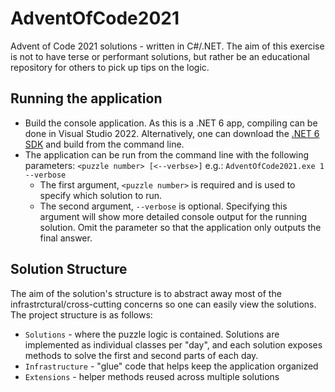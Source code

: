 # AdventOfCode2021
Advent of Code 2021 solutions - written in C#/.NET. The aim of this exercise is not to have terse or performant solutions, but rather be an educational repository for others to pick up tips on the logic. 

## Running the application
* Build the console application. As this is a .NET 6 app, compiling can be done in Visual Studio 2022. Alternatively, one can download the [.NET 6 SDK](https://dotnet.microsoft.com/en-us/download/dotnet/6.0) and build from the command line.
* The application can be run from the command line with the following parameters: `<puzzle number> [<--verbse>]` e.g.: `AdventOfCode2021.exe 1 --verbose`
  * The first argument, `<puzzle number>` is required and is used to specify which solution to run.
  * The second argument, `--verbose` is optional. Specifying this argument will show more detailed console output for the running solution. Omit the parameter so that the application only outputs the final answer.

## Solution Structure
The aim of the solution's structure is to abstract away most of the infrastrctural/cross-cutting concerns so one can easily view the solutions. The project structure is as follows:

* `Solutions` - where the puzzle logic is contained. Solutions are implemented as individual classes per "day", and each solution exposes methods to solve the first and second parts of each day.
* `Infrastructure` - "glue" code that helps keep the application organized
* `Extensions` - helper methods reused across multiple solutions
